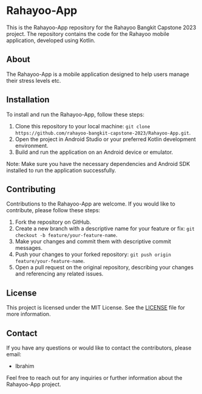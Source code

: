 # Rahayoo-App

This is the Rahayoo-App repository for the Rahayoo Bangkit Capstone 2023 project. The repository contains the code for the Rahayoo mobile application, developed using Kotlin.

## About

The Rahayoo-App is a mobile application designed to help users manage their stress levels etc.

## Installation

To install and run the Rahayoo-App, follow these steps:

1. Clone this repository to your local machine: `git clone https://github.com/rahayoo-bangkit-capstone-2023/Rahayoo-App.git`.
2. Open the project in Android Studio or your preferred Kotlin development environment.
3. Build and run the application on an Android device or emulator.

Note: Make sure you have the necessary dependencies and Android SDK installed to run the application successfully.

## Contributing

Contributions to the Rahayoo-App are welcome. If you would like to contribute, please follow these steps:

1. Fork the repository on GitHub.
2. Create a new branch with a descriptive name for your feature or fix: `git checkout -b feature/your-feature-name`.
3. Make your changes and commit them with descriptive commit messages.
4. Push your changes to your forked repository: `git push origin feature/your-feature-name`.
5. Open a pull request on the original repository, describing your changes and referencing any related issues.

## License

This project is licensed under the MIT License. See the [LICENSE](LICENSE) file for more information.

## Contact

If you have any questions or would like to contact the contributors, please email:

- Ibrahim

Feel free to reach out for any inquiries or further information about the Rahayoo-App project.
